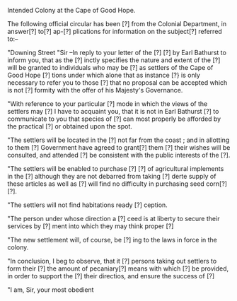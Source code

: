 Intended Colony at the Cape of Good Hope.The following official circular has been [?] from the Colonial Department, in answer[?] to[?] ap-[?] plications for information on the subject[?] referred to:–"Downing Street "Sir –In reply to your letter of the [?] [?] by Earl Bathurst to inform you, that as the [?] inctly specifies the nature and extent of the [?] will be granted to individuals who may be [?] as settlers of the Cape of Good Hope [?] tions under which alone that as instance [?} is only necessary to refer you to those [?] that no proposal can be accepted which is not [?] formity with the offer of his Majesty's Governance."With reference to your particular [?] mode in which the views of the settlers may [?] I have to acquaint you, that it is not in Earl Bathurst [?] to communicate to you that species of [?] can most properly be afforded by the practical [?] or obtained upon the spot."The settlers will be located in the [?] not far from the coast ; and in allotting to them [?] Government have agreed to grant[?] them [?] their wishes will be consulted, and attended [?] be consistent with the public interests of the [?]."The settlers will be enabled to purchase [?] [?] of agricultural implements in the [?] although they are not debarred from taking [?] derte supply of these articles as well as [?] will find no difficulty in purchasing seed corn[?] [?]."The settlers will not find habitations ready [?] ception."The person under whose direction a [?] ceed is at liberty to secure their services by [?] ment into which they may think proper [?]"The new settlement will, of course, be [?] ing to the laws in force in the colony."In conclusion, I beg to observe, that it [?] persons taking out settlers to form their [?] the amount of pecaniary[?] means with which [?] be provided, in order to support the [?] their directios, and ensure the success of [?]"I am, Sir, your most obedient